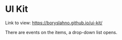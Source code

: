 # UI Kit

Link to view: https://boryslahno.github.io/ui-kit/

There are events on the items, a drop-down list opens.